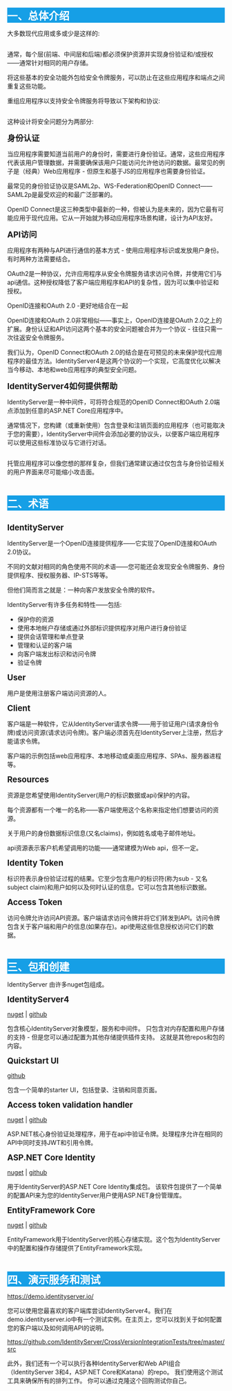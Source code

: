 <p style="background-color: #169fe6;"><span style="color: #ffffff;"><strong><span style="font-size: 18pt;">一、总体介绍</span></strong></span></p>
<p>大多数现代应用或多或少是这样的:</p>
<p><img src="https://images2018.cnblogs.com/blog/741594/201806/741594-20180617164433288-941502447.png" alt="" /></p>
<p>通常，每个层(前端、中间层和后端)都必须保护资源并实现身份验证和/或授权&mdash;&mdash;通常针对相同的用户存储。</p>
<p>将这些基本的安全功能外包给安全令牌服务，可以防止在这些应用程序和端点之间重复这些功能。&nbsp;</p>
<p>重组应用程序以支持安全令牌服务将导致以下架构和协议:</p>
<p><img src="https://images2018.cnblogs.com/blog/741594/201806/741594-20180617164733420-1296187395.png" alt="" /></p>
<p>这种设计将安全问题分为两部分:</p>
<p><strong><span style="font-size: 14pt;">身份认证</span></strong></p>
<p>当应用程序需要知道当前用户的身份时，需要进行身份验证。通常，这些应用程序代表该用户管理数据，并需要确保该用户只能访问允许他访问的数据。最常见的例子是（经典）Web应用程序 - 但原生和基于JS的应用程序也需要身份验证。</p>
<p>最常见的身份验证协议是SAML2p、WS-Federation和OpenID Connect&mdash;&mdash;SAML2p是最受欢迎的和最广泛部署的。</p>
<p>OpenID Connect是这三种类型中最新的一种，但被认为是未来的，因为它最有可能应用于现代应用。它从一开始就为移动应用程序场景构建，设计为API友好。&nbsp;</p>
<p><strong><span style="font-size: 14pt;">API访问</span></strong></p>
<p>应用程序有两种与API进行通信的基本方式 - 使用应用程序标识或发放用户身份。 有时两种方法需要结合。</p>
<p>OAuth2是一种协议，允许应用程序从安全令牌服务请求访问令牌，并使用它们与api通信。这种授权降低了客户端应用程序和API的复杂性，因为可以集中验证和授权。&nbsp;</p>
<p>OpenID连接和OAuth 2.0 -更好地结合在一起</p>
<p>OpenID连接和OAuth 2.0非常相似&mdash;&mdash;事实上，OpenID连接是OAuth 2.0之上的扩展。身份认证和API访问这两个基本的安全问题被合并为一个协议 - 往往只需一次往返安全令牌服务。</p>
<p>我们认为，OpenID Connect和OAuth 2.0的结合是在可预见的未来保护现代应用程序的最佳方法。IdentityServer4是这两个协议的一个实现，它高度优化以解决当今移动、本地和web应用程序的典型安全问题。</p>
<p><strong><span style="font-size: 14pt;">IdentityServer4如何提供帮助</span></strong></p>
<p>IdentityServer是一种中间件，可将符合规范的OpenID Connect和OAuth 2.0端点添加到任意的ASP.NET Core应用程序中。</p>
<p>通常情况下，您构建（或重新使用）包含登录和注销页面的应用程序（也可能取决于您的需要），IdentityServer中间件会添加必要的协议头，以便客户端应用程序可以使用这些标准协议与它进行对话。</p>
<p><img src="https://images2018.cnblogs.com/blog/741594/201806/741594-20180617165807639-1923842096.png" alt="" /></p>
<p>托管应用程序可以像您想的那样复杂，但我们通常建议通过仅包含与身份验证相关的用户界面来尽可能缩小攻击面。</p>
<p>&nbsp;</p>
<p style="background-color: #169fe6;"><strong><span style="font-size: 18pt; color: #ffffff;">二、术语</span></strong></p>
<p><img src="https://images2018.cnblogs.com/blog/741594/201806/741594-20180617170126255-1126004843.png" alt="" /></p>
<p><strong><span style="font-size: 14pt;">IdentityServer</span></strong></p>
<p>IdentityServer是一个OpenID连接提供程序&mdash;&mdash;它实现了OpenID连接和OAuth 2.0协议。</p>
<p>不同的文献对相同的角色使用不同的术语&mdash;&mdash;您可能还会发现安全令牌服务、身份提供程序、授权服务器、IP-STS等等。</p>
<p>但他们简而言之就是：一种向客户发放安全令牌的软件。</p>
<p>IdentityServer有许多任务和特性&mdash;&mdash;包括:&nbsp;</p>
<ul>
<li>保护你的资源</li>
<li>使用本地帐户存储或通过外部标识提供程序对用户进行身份验证</li>
<li>提供会话管理和单点登录</li>
<li>管理和认证的客户端</li>
<li>向客户端发出标识和访问令牌</li>
<li>验证令牌</li>
</ul>
<p><strong><span style="font-size: 14pt;">User&nbsp;</span></strong></p>
<p>用户是使用注册客户端访问资源的人。</p>
<p><strong><span style="font-size: 14pt;">Client</span></strong></p>
<p>客户端是一种软件，它从IdentityServer请求令牌&mdash;&mdash;用于验证用户(请求身份令牌)或访问资源(请求访问令牌)。客户端必须首先在IdentityServer上注册，然后才能请求令牌。</p>
<p>客户端的示例包括web应用程序、本地移动或桌面应用程序、SPAs、服务器进程等。</p>
<p><strong><span style="font-size: 14pt;">Resources</span></strong></p>
<p>资源是您希望使用IdentityServer(用户的标识数据或api)保护的内容。</p>
<p>每个资源都有一个唯一的名称&mdash;&mdash;客户端使用这个名称来指定他们想要访问的资源。</p>
<p>关于用户的身份数据标识信息(又名claims)，例如姓名或电子邮件地址。</p>
<p>api资源表示客户机希望调用的功能&mdash;&mdash;通常建模为Web api，但不一定。</p>
<p><strong><span style="font-size: 14pt;">Identity Token</span></strong></p>
<p>标识符表示身份验证过程的结果。它至少包含用户的标识符(称为sub - 又名 subject claim)和用户如何以及何时认证的信息。它可以包含其他标识数据。</p>
<p><strong><span style="font-size: 14pt;">Access Token</span></strong></p>
<p>访问令牌允许访问API资源。客户端请求访问令牌并将它们转发到API。访问令牌包含关于客户端和用户的信息(如果存在)。api使用这些信息授权访问它们的数据。</p>
<p>&nbsp;</p>
<p style="background-color: #169fe6;"><strong><span style="font-size: 18pt; color: #ffffff;">三、包和创建</span></strong></p>
<p>IdentityServer&nbsp;由许多nuget包组成。</p>
<p><strong><span style="font-size: 14pt;">IdentityServer4</span></strong></p>
<p><a class="reference external" href="https://www.nuget.org/packages/IdentityServer4/">nuget</a>&nbsp;|&nbsp;<a class="reference external" href="https://github.com/identityserver/IdentityServer4">github</a></p>
<p>包含核心IdentityServer对象模型，服务和中间件。 只包含对内存配置和用户存储的支持 - 但是您可以通过配置为其他存储提供插件支持。 这就是其他repos和包的内容。</p>
<p><strong><span style="font-size: 14pt;">Quickstart UI</span></strong></p>
<p><a class="reference external" href="https://github.com/IdentityServer/IdentityServer4.Quickstart.UI">github</a></p>
<p>包含一个简单的starter UI，包括登录、注销和同意页面。</p>
<p><strong><span style="font-size: 14pt;">Access token validation handler</span></strong></p>
<p><a class="reference external" href="https://www.nuget.org/packages/IdentityServer4.AccessTokenValidation">nuget</a>&nbsp;|&nbsp;<a class="reference external" href="https://github.com/IdentityServer/IdentityServer4.AccessTokenValidation">github</a></p>
<p>ASP.NET核心身份验证处理程序，用于在api中验证令牌。处理程序允许在相同的API中同时支持JWT和引用令牌。</p>
<p><strong><span style="font-size: 14pt;">ASP.NET Core Identity</span></strong></p>
<p><a class="reference external" href="https://www.nuget.org/packages/IdentityServer4.AspNetIdentity">nuget</a>&nbsp;|&nbsp;<a class="reference external" href="https://github.com/IdentityServer/IdentityServer4.AspNetIdentity">github</a></p>
<p>用于IdentityServer的ASP.NET Core Identity集成包。 该软件包提供了一个简单的配置API来为您的IdentityServer用户使用ASP.NET身份管理库。</p>
<p><strong><span style="font-size: 14pt;">EntityFramework Core</span></strong></p>
<p><a class="reference external" href="https://www.nuget.org/packages/IdentityServer4.EntityFramework">nuget</a>&nbsp;|&nbsp;<a class="reference external" href="https://github.com/IdentityServer/IdentityServer4.EntityFramework">github</a></p>
<p>EntityFramework用于IdentityServer的核心存储实现。这个包为IdentityServer中的配置和操作存储提供了EntityFramework实现。</p>
<p>&nbsp;</p>
<p style="background-color: #169fe6;"><strong><span style="font-size: 18pt; color: #ffffff;">四、演示服务和测试</span></strong></p>
<p><a href="https://demo.identityserver.io/" target="_blank">https://demo.identityserver.io/</a></p>
<p>您可以使用您最喜欢的客户端库尝试IdentityServer4。我们在demo.identityserver.io中有一个测试实例。在主页上，您可以找到关于如何配置您的客户端以及如何调用API的说明。</p>
<p><a href="https://github.com/IdentityServer/CrossVersionIntegrationTests/tree/master/src" target="_blank">https://github.com/IdentityServer/CrossVersionIntegrationTests/tree/master/src</a></p>
<p>此外，我们还有一个可以执行各种IdentityServer和Web API组合（IdentityServer 3和4，ASP.NET Core和Katana）的repo。 我们使用这个测试工具来确保所有的排列工作。 你可以通过克隆这个回购测试你自己。</p>